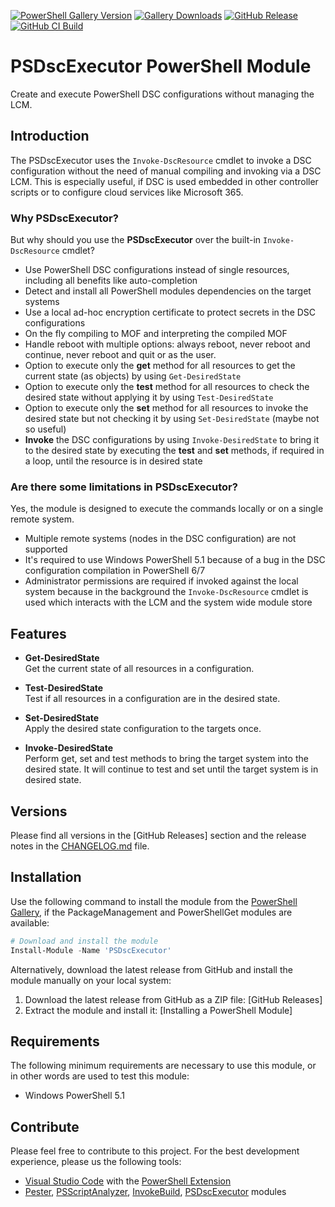 [![PowerShell Gallery Version](https://img.shields.io/powershellgallery/v/PSDscExecutor?label=PowerShell%20Gallery&logo=PowerShell)](https://www.powershellgallery.com/packages/PSDscExecutor)
[![Gallery Downloads](https://img.shields.io/powershellgallery/dt/PSDscExecutor?label=Downloads&logo=PowerShell)](https://www.powershellgallery.com/packages/PSDscExecutor)
[![GitHub Release](https://img.shields.io/github/v/release/claudiospizzi/PSPSDscExecutor?label=Release&logo=GitHub&sort=semver)](https://github.com/claudiospizzi/PSPSDscExecutor/releases)
[![GitHub CI Build](https://img.shields.io/github/actions/workflow/status/claudiospizzi/PSPSDscExecutor/ci.yml?label=CI%20Build&logo=GitHub)](https://github.com/claudiospizzi/PSPSDscExecutor/actions/workflows/ci.yml)

# PSDscExecutor PowerShell Module

Create and execute PowerShell DSC configurations without managing the LCM.

## Introduction

The PSDscExecutor uses the `Invoke-DscResource` cmdlet to invoke a DSC configuration without the need of manual compiling and invoking via a DSC LCM. This is especially useful, if DSC is used embedded in other controller scripts or to configure cloud services like Microsoft 365.

### Why PSDscExecutor?

But why should you use the **PSDscExecutor** over the built-in `Invoke-DscResource` cmdlet?

* Use PowerShell DSC configurations instead of single resources, including all benefits like auto-completion
* Detect and install all PowerShell modules dependencies on the target systems
* Use a local ad-hoc encryption certificate to protect secrets in the DSC configurations
* On the fly compiling to MOF and interpreting the compiled MOF
* Handle reboot with multiple options: always reboot, never reboot and continue, never reboot and quit or as the user.
* Option to execute only the **get** method for all resources to get the current state (as objects) by using `Get-DesiredState`
* Option to execute only the **test** method for all resources to check the desired state without applying it by using `Test-DesiredState`
* Option to execute only the **set** method for all resources to invoke the desired state but not checking it by using `Set-DesiredState` (maybe not so useful)
* **Invoke** the DSC configurations by using `Invoke-DesiredState` to bring it to the desired state by executing the **test** and **set** methods, if required in a loop, until the resource is in desired state

### Are there some limitations in PSDscExecutor?

Yes, the module is designed to execute the commands locally or on a single remote system.

* Multiple remote systems (nodes in the DSC configuration) are not supported
* It's required to use Windows PowerShell 5.1 because of a bug in the DSC configuration compilation in PowerShell 6/7
* Administrator permissions are required if invoked against the local system because in the background the `Invoke-DscResource` cmdlet is used which interacts with the LCM and the system wide module store

## Features

* **Get-DesiredState**  
  Get the current state of all resources in a configuration.

* **Test-DesiredState**  
  Test if all resources in a configuration are in the desired state.

* **Set-DesiredState**  
  Apply the desired state configuration to the targets once.

* **Invoke-DesiredState**  
  Perform get, set and test methods to bring the target system into the desired state. It will continue to test and set until the target system is in desired state.

## Versions

Please find all versions in the [GitHub Releases] section and the release notes in the [CHANGELOG.md] file.

## Installation

Use the following command to install the module from the [PowerShell Gallery], if the PackageManagement and PowerShellGet modules are available:

```powershell
# Download and install the module
Install-Module -Name 'PSDscExecutor'
```

Alternatively, download the latest release from GitHub and install the module manually on your local system:

1. Download the latest release from GitHub as a ZIP file: [GitHub Releases]
2. Extract the module and install it: [Installing a PowerShell Module]

## Requirements

The following minimum requirements are necessary to use this module, or in other words are used to test this module:

* Windows PowerShell 5.1

## Contribute

Please feel free to contribute to this project. For the best development experience, please us the following tools:

* [Visual Studio Code] with the [PowerShell Extension]
* [Pester], [PSScriptAnalyzer], [InvokeBuild], [PSDscExecutor] modules

[PowerShell Gallery]: https://psgallery.arcade.ch/feeds/powershell/ArcadeFramework
[CHANGELOG.md]: CHANGELOG.md

[Visual Studio Code]: https://code.visualstudio.com/
[PowerShell Extension]: https://marketplace.visualstudio.com/items?itemName=ms-vscode.PowerShell

[Pester]: https://www.powershellgallery.com/packages/Pester
[PSScriptAnalyzer]: https://www.powershellgallery.com/packages/PSScriptAnalyzer
[InvokeBuild]: https://www.powershellgallery.com/packages/InvokeBuild
[PSDscExecutor]: https://www.powershellgallery.com/packages/PSDscExecutor
